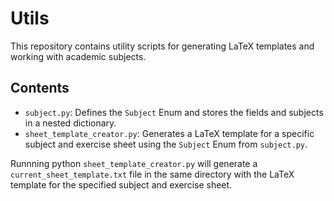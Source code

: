 # Utils

This repository contains utility scripts for generating LaTeX templates and working with academic subjects.

## Contents

- `subject.py`:
  Defines the `Subject` Enum and stores the fields and subjects in a nested dictionary.
- `sheet_template_creator.py`:
  Generates a LaTeX template for a specific subject and
  exercise sheet using the `Subject` Enum from `subject.py`.

Runnning python `sheet_template_creator.py`
will generate a `current_sheet_template.txt` file in the same directory with
the LaTeX template for the specified subject and exercise sheet.
